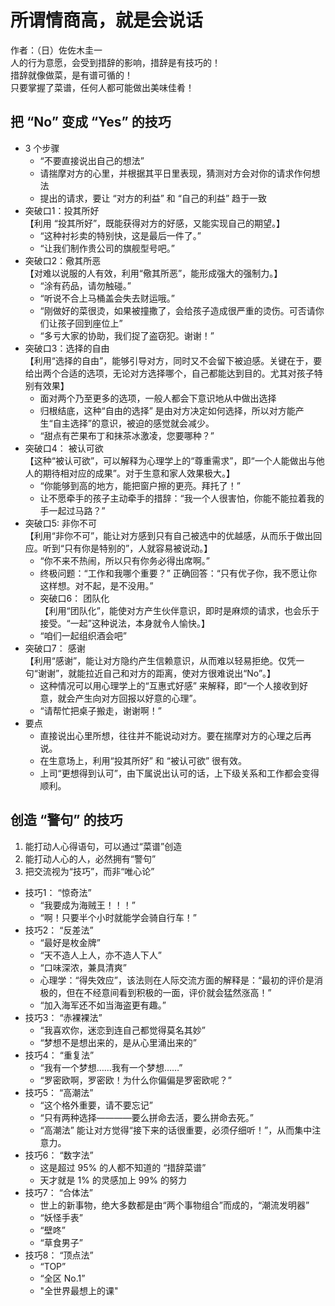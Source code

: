 # 所谓情商高，就是会说话
作者：（日）佐佐木圭一  
人的行为意愿，会受到措辞的影响，措辞是有技巧的！  
措辞就像做菜，是有谱可循的！  
只要掌握了菜谱，任何人都可能做出美味佳肴！
## 把 “No” 变成 “Yes” 的技巧
* 3 个步骤
  * “不要直接说出自己的想法”
  * 请揣摩对方的心里，并根据其平日里表现，猜测对方会对你的请求作何想法
  * 提出的请求，要让 “对方的利益” 和 “自己的利益” 趋于一致
* 突破口1：投其所好  
  【利用 “投其所好”，既能获得对方的好感，又能实现自己的期望。】  
  * “这种衬衫卖的特别快，这是最后一件了。”
  * “让我们制作贵公司的旗舰型号吧。”
* 突破口2：儆其所恶  
  【对难以说服的人有效，利用“儆其所恶”，能形成强大的强制力。】
  * “涂有药品，请勿触碰。”
  * “听说不合上马桶盖会失去财运哦。”
  * “刚做好的菜很烫，如果被撞撒了，会给孩子造成很严重的烫伤。可否请你们让孩子回到座位上”
  * “多亏大家的协助，我们捉了盗窃犯。谢谢！”
* 突破口3：选择的自由  
  【利用“选择的自由”，能够引导对方，同时又不会留下被迫感。关键在于，要给出两个合适的选项，无论对方选择哪个，自己都能达到目的。尤其对孩子特别有效果】
  * 面对两个乃至更多的选项，一般人都会下意识地从中做出选择
  * 归根结底，这种“自由的选择” 是由对方决定如何选择，所以对方能产生“自主选择”的意识，被迫的感觉就会减少。
  * “甜点有芒果布丁和抹茶冰激凌，您要哪种？”
* 突破口4： 被认可欲  
  【这种“被认可欲”，可以解释为心理学上的“尊重需求”，即“一个人能做出与他人的期待相对应的成果”。对于生意和家人效果极大。】
  * “你能够到高的地方，能把窗户擦的更亮。拜托了！”
  * 让不愿牵手的孩子主动牵手的措辞：“我一个人很害怕，你能不能拉着我的手一起过马路？”
* 突破口5: 非你不可  
  【利用“非你不可”，能让对方感到只有自己被选中的优越感，从而乐于做出回应。听到“只有你是特别的”，人就容易被说动。】
  * “你不来不热闹，所以只有你务必得出席啊。”
  * 终极问题：“工作和我哪个重要？” 正确回答：“只有优子你，我不愿让你这样想。对不起，是不没用。”
  * 突破口6： 团队化  
  【利用“团队化”，能使对方产生伙伴意识，即时是麻烦的请求，也会乐于接受。“一起”这种说法，本身就令人愉快。】
  * “咱们一起组织酒会吧”
* 突破口7： 感谢  
  【利用“感谢”，能让对方隐约产生信赖意识，从而难以轻易拒绝。仅凭一句“谢谢”，就能拉近自己和对方的距离，使对方很难说出“No”。】
  * 这种情况可以用心理学上的“互惠式好感” 来解释，即“一个人接收到好意，就会产生向对方回报以好意的心理”。
  * “请帮忙把桌子搬走，谢谢啊！”
* 要点  
  * 直接说出心里所想，往往并不能说动对方。要在揣摩对方的心理之后再说。
  * 在生意场上，利用“投其所好” 和 “被认可欲” 很有效。
  * 上司“更想得到认可”，由下属说出认可的话，上下级关系和工作都会变得顺利。

## 创造 “警句” 的技巧
  1. 能打动人心得语句，可以通过“菜谱”创造
  2. 能打动人心的人，必然拥有“警句”
  3. 把交流视为“技巧”，而非“唯心论”  

* 技巧1： “惊奇法”
  * “我要成为海贼王！！！”
  * “啊！只要半个小时就能学会骑自行车！”
* 技巧2： “反差法”
  * “最好是枚金牌”
  * “天不造人上人，亦不造人下人”
  * “口味深浓，兼具清爽”
  * 心理学：“得失效应”，该法则在人际交流方面的解释是：“最初的评价是消极的，但在不经意间看到积极的一面，评价就会猛然涨高！”
  * “加入海军还不如当海盗更有趣。”
* 技巧3： “赤裸裸法”
  * “我喜欢你，迷恋到连自己都觉得莫名其妙”
  * “梦想不是想出来的，是从心里涌出来的”
* 技巧4： “重复法”
  * “我有一个梦想……我有一个梦想……”
  * “罗密欧啊，罗密欧！为什么你偏偏是罗密欧呢？”
* 技巧5： “高潮法”
  * “这个格外重要，请不要忘记”
  * “只有两种选择————要么拼命去活，要么拼命去死。”
  * “高潮法” 能让对方觉得“接下来的话很重要，必须仔细听！”，从而集中注意力。
* 技巧6： “数字法”
  * 这是超过 95% 的人都不知道的 “措辞菜谱”
  * 天才就是 1% 的灵感加上 99% 的努力
* 技巧7： “合体法”
  * 世上的新事物，绝大多数都是由“两个事物组合”而成的，“潮流发明器”
  * “妖怪手表”
  * “壁咚”
  * “草食男子”
* 技巧8： “顶点法”
  * “TOP”
  * “全区 No.1”
  * "全世界最想上的课"
